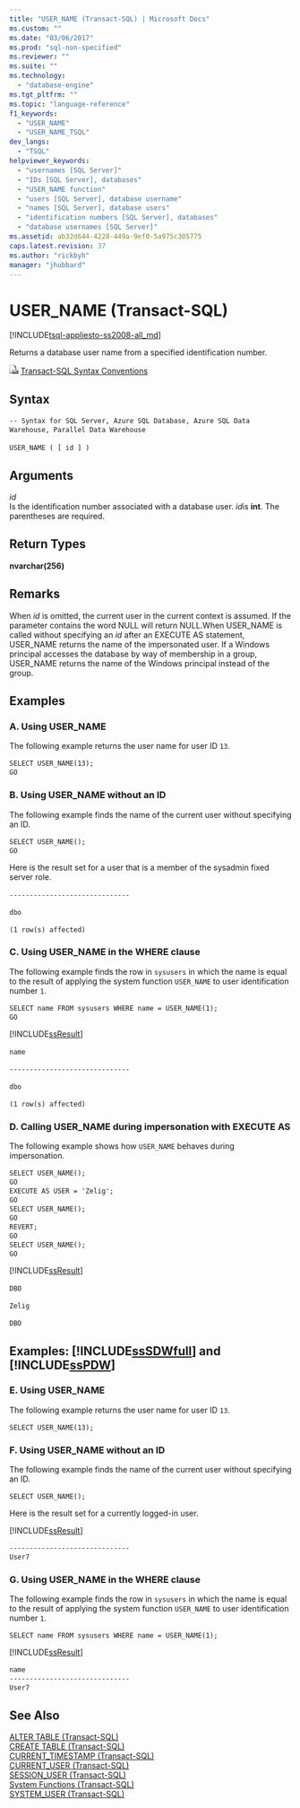```yaml
---
title: "USER_NAME (Transact-SQL) | Microsoft Docs"
ms.custom: ""
ms.date: "03/06/2017"
ms.prod: "sql-non-specified"
ms.reviewer: ""
ms.suite: ""
ms.technology: 
  - "database-engine"
ms.tgt_pltfrm: ""
ms.topic: "language-reference"
f1_keywords: 
  - "USER_NAME"
  - "USER_NAME_TSQL"
dev_langs: 
  - "TSQL"
helpviewer_keywords: 
  - "usernames [SQL Server]"
  - "IDs [SQL Server], databases"
  - "USER_NAME function"
  - "users [SQL Server], database username"
  - "names [SQL Server], database users"
  - "identification numbers [SQL Server], databases"
  - "database usernames [SQL Server]"
ms.assetid: ab32d644-4228-449a-9ef0-5a975c305775
caps.latest.revision: 37
ms.author: "rickbyh"
manager: "jhubbard"
---
```

# USER_NAME (Transact-SQL)
[!INCLUDE[tsql-appliesto-ss2008-all_md](../../database-engine/configure/windows/includes/tsql-appliesto-ss2008-all-md.md)]

  Returns a database user name from a specified identification number.  
  
 ![Topic link icon](../../database-engine/configure/windows/media/topic-link.gif "Topic link icon") [Transact-SQL Syntax Conventions](../../t-sql/language-elements/transact-sql-syntax-conventions-transact-sql.md)  
  
## Syntax  
  
```  
-- Syntax for SQL Server, Azure SQL Database, Azure SQL Data Warehouse, Parallel Data Warehouse  
  
USER_NAME ( [ id ] )  
```  
  
## Arguments  
 *id*  
 Is the identification number associated with a database user. *id*is **int**. The parentheses are required.  
  
## Return Types  
 **nvarchar(256)**  
  
## Remarks  
 When *id* is omitted, the current user in the current context is assumed. If the parameter contains the word NULL will return NULL.When USER_NAME is called without specifying an *id* after an EXECUTE AS statement, USER_NAME returns the name of the impersonated user. If a Windows principal accesses the database by way of membership in a group, USER_NAME returns the name of the Windows principal instead of the group.  
  
## Examples  
  
### A. Using USER_NAME  
 The following example returns the user name for user ID `13`.  
  
```  
SELECT USER_NAME(13);  
GO  
```  
  
### B. Using USER_NAME without an ID  
 The following example finds the name of the current user without specifying an ID.  
  
```  
SELECT USER_NAME();  
GO  
```  
  
 Here is the result set for a user that is a member of the sysadmin fixed server role.  
  
 `------------------------------`  
  
 `dbo`  
  
 `(1 row(s) affected)`  
  
### C. Using USER_NAME in the WHERE clause  
 The following example finds the row in `sysusers` in which the name is equal to the result of applying the system function `USER_NAME` to user identification number `1`.  
  
```  
SELECT name FROM sysusers WHERE name = USER_NAME(1);  
GO  
```  
  
 [!INCLUDE[ssResult](../../relational-databases/includes/ssresult-md.md)]  
  
 `name`  
  
 `------------------------------`  
  
 `dbo`  
  
 `(1 row(s) affected)`  
  
### D. Calling USER_NAME during impersonation with EXECUTE AS  
 The following example shows how `USER_NAME` behaves during impersonation.  
  
```  
SELECT USER_NAME();  
GO  
EXECUTE AS USER = 'Zelig';  
GO  
SELECT USER_NAME();  
GO  
REVERT;  
GO  
SELECT USER_NAME();  
GO  
```  
  
 [!INCLUDE[ssResult](../../relational-databases/includes/ssresult-md.md)]  
  
 `DBO`  
  
 `Zelig`  
  
 `DBO`  
  
## Examples: [!INCLUDE[ssSDWfull](../../relational-databases/reference/system-catalog-views/includes/sssdwfull-md.md)] and [!INCLUDE[ssPDW](../../database-engine/configure/windows/includes/sspdw-md.md)]  
  
### E. Using USER_NAME  
 The following example returns the user name for user ID `13`.  
  
```  
SELECT USER_NAME(13);  
```  
  
### F. Using USER_NAME without an ID  
 The following example finds the name of the current user without specifying an ID.  
  
```  
SELECT USER_NAME();  
```  
  
 Here is the result set for a currently logged-in user.  
  
 [!INCLUDE[ssResult](../../relational-databases/includes/ssresult-md.md)]  
  
```  
------------------------------   
User7                              
```  
  
### G. Using USER_NAME in the WHERE clause  
 The following example finds the row in `sysusers` in which the name is equal to the result of applying the system function `USER_NAME` to user identification number `1`.  
  
```  
SELECT name FROM sysusers WHERE name = USER_NAME(1);  
```  
  
 [!INCLUDE[ssResult](../../relational-databases/includes/ssresult-md.md)]  
  
```  
name                             
------------------------------   
User7                              
```  
  
## See Also  
 [ALTER TABLE &#40;Transact-SQL&#41;](../../t-sql/statements/alter-table-transact-sql.md)   
 [CREATE TABLE &#40;Transact-SQL&#41;](../../t-sql/statements/create-table-transact-sql.md)   
 [CURRENT_TIMESTAMP &#40;Transact-SQL&#41;](../../t-sql/functions/current-timestamp-transact-sql.md)   
 [CURRENT_USER &#40;Transact-SQL&#41;](../../t-sql/functions/current-user-transact-sql.md)   
 [SESSION_USER &#40;Transact-SQL&#41;](../../t-sql/functions/session-user-transact-sql.md)   
 [System Functions &#40;Transact-SQL&#41;](../../relational-databases/reference/system-functions/system-functions-for-transact-sql.md)   
 [SYSTEM_USER &#40;Transact-SQL&#41;](../../t-sql/functions/system-user-transact-sql.md)  
  
  

